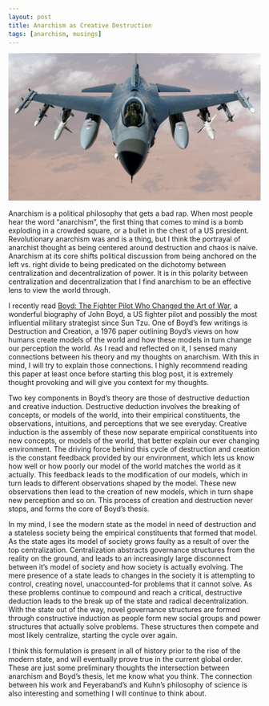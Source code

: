 ```yaml
---
layout: post
title: Anarchism as Creative Destruction
tags: [anarchism, musings]
---
```


![The F-16 Fighting Falcon: John Boyd played a key role in designing this aircraft](/img/fighting_falcon.jpg)

Anarchism is a political philosophy that gets a bad rap. When most people hear the word “anarchism”, the first thing that comes to mind is a bomb exploding in a crowded square, or a bullet in the chest of a US president. Revolutionary anarchism was and is a thing, but I think the portrayal of anarchist thought as being centered around destruction and chaos is naive. Anarchism at its core shifts political discussion from being anchored on the left vs. right divide to being predicated on the dichotomy between centralization and decentralization of power. It is in this polarity between centralization and decentralization that I find anarchism to be an effective lens to view the world through. 

I recently read [Boyd: The Fighter Pilot Who Changed the Art of War](https://www.amazon.com/Boyd-Fighter-Pilot-Who-Changed/dp/0316796883), a wonderful biography of John Boyd, a US fighter pilot and possibly the most influential military strategist since Sun Tzu. One of Boyd’s few writings is Destruction and Creation, a 1976 paper outlining Boyd’s views on how humans create models of the world and how these models in turn change our perception the world. As I read and reflected on it, I sensed many connections between his theory and my thoughts on anarchism. With this in mind, I will try to explain those connections. I highly recommend reading this paper at least once before starting this blog post, it is extremely thought provoking and will give you context for my thoughts. 

Two key components in Boyd’s theory are those of destructive deduction and creative induction. Destructive deduction involves the breaking of concepts, or models of the world, into their empirical constituents, the observations, intuitions, and perceptions that we see everyday. Creative induction is the assembly of these now separate empirical constituents into new concepts, or models of the world, that better explain our ever changing environment. The driving force behind this cycle of destruction and creation is the constant feedback provided by our environment, which lets us know how well or how poorly our model of the world matches the world as it actually. This feedback leads to the modification of our models, which in turn leads to different observations shaped by the model. These new observations then lead to the creation of new models, which in turn shape new perception and so on. This process of creation and destruction never stops, and forms the core of Boyd’s thesis. 

In my mind, I see the modern state as the model in need of destruction and a stateless society being the empirical constituents that formed that model. As the state ages its model of society grows faulty as a result of over the top centralization. Centralization abstracts governance structures from the reality on the ground, and leads to an increasingly large disconnect between it’s model of society and how society is actually evolving. The mere presence of a state leads to changes in the society it is attempting to control, creating novel, unaccounted-for problems that it cannot solve. As these problems continue to compound and reach a critical, destructive deduction leads to the break up of the state and radical decentralization. With the state out of the way, novel governance structures are formed through constructive induction as people form new social groups and power structures that actually solve problems. These structures then compete and most likely centralize, starting the cycle over again. 

I think this formulation is present in all of history prior to the rise of the modern state, and will eventually prove true in the current global order. These are just some preliminary thoughts the intersection between anarchism and Boyd’s thesis, let me know what you think. The connection between his work and Feyeraband’s and Kuhn’s philosophy of science is also interesting and something I will continue to think about.